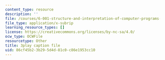 ```yaml
---
content_type: resource
description: ''
file: /courses/6-001-structure-and-interpretation-of-computer-programs-spring-2005/86cf45b23b295d4d81c0c86e1953cc10_V_7mmwpgJHU.vtt
file_type: application/x-subrip
learning_resource_types: []
license: https://creativecommons.org/licenses/by-nc-sa/4.0/
ocw_type: OCWFile
resourcetype: Other
title: 3play caption file
uid: 86cf45b2-3b29-5d4d-81c0-c86e1953cc10
---
```


